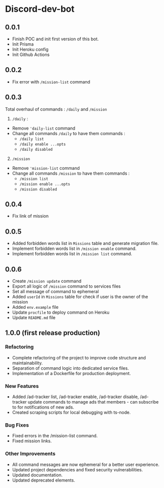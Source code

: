 # Discord-dev-bot

## 0.0.1

- Finish POC and init first version of this bot.
- Init Prisma
- Init Heroku config
- Init Github Actions

## 0.0.2

- Fix error with `/mission-list` command

## 0.0.3

Total overhaul of commands : `/daily` and `/mission`

1. `/daily` :

- Remove `'daily-list` command
- Change all commands `/daily` to have them commands :
    - `/daily list`
    - `/daily enable ...opts`
    - `/daily disabled`

2. `/mission`

- Remove `'mission-list` command
- Change all commands `/mission` to have them commands :
    - `/mission list`
    - `/mission enable ...opts`
    - `/mission disabled`

## 0.0.4

- Fix link of mission

## 0.0.5

- Added forbidden words list in `Missions` table and generate migration file.
- Implement forbidden words list in `/mission enable` command.
- Implement forbidden words list in `/mission list` command.

## 0.0.6

- Create `/mission update` command
- Export all logic of `/mission` command to services files
- Set all message of command to ephemeral
- Added `userId` in `Missions` table for check if user is the owner of the mission
- Added `env.example` file
- Update `procfile` to deploy command on Heroku
- Update `README.md` file

## 1.0.0 (first release production)

### Refactoring

- Complete refactoring of the project to improve code structure and maintainability.
- Separation of command logic into dedicated service files.
- Implementation of a Dockerfile for production deployment.

### New Features

- Added /ad-tracker list, /ad-tracker enable, /ad-tracker disable, /ad-tracker update commands to manage ads that members - can subscribe to for notifications of new ads.
- Created scraping scripts for local debugging with ts-node.

### Bug Fixes

- Fixed errors in the /mission-list command.
- Fixed mission links.

### Other Improvements

- All command messages are now ephemeral for a better user experience.
- Updated project dependencies and fixed security vulnerabilities.
- Updated documentation.
- Updated deprecated elements.
